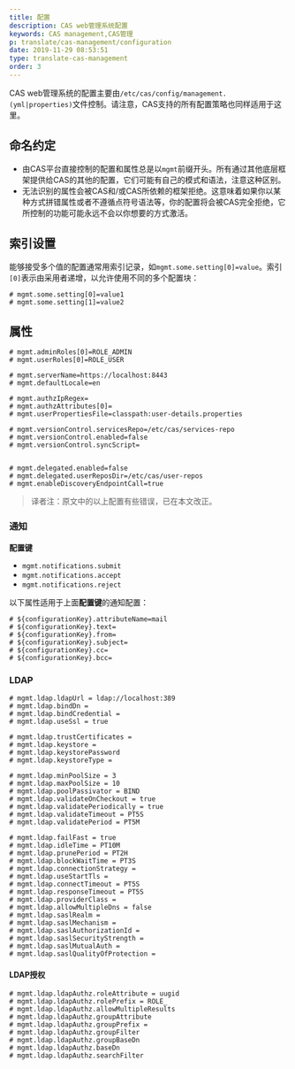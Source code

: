 ```yaml
---
title: 配置
description: CAS web管理系统配置
keywords: CAS management,CAS管理
p: translate/cas-management/configuration
date: 2019-11-29 08:53:51
type: translate-cas-management
order: 3
---
```


CAS web管理系统的配置主要由`/etc/cas/config/management.(yml|properties)`文件控制。请注意，CAS支持的所有配置策略也同样适用于这里。

## 命名约定
* 由CAS平台直接控制的配置和属性总是以`mgmt`前缀开头。所有通过其他底层框架提供给CAS的其他的配置，它们可能有自己的模式和语法，注意这种区别。
* 无法识别的属性会被CAS和/或CAS所依赖的框架拒绝。这意味着如果你以某种方式拼错属性或者不遵循点符号语法等，你的配置将会被CAS完全拒绝，它所控制的功能可能永远不会以你想要的方式激活。

## 索引设置
能够接受多个值的配置通常用索引记录，如`mgmt.some.setting[0]=value`。索引`[0]`表示由采用者递增，以允许使用不同的多个配置块：

```properties
# mgmt.some.setting[0]=value1
# mgmt.some.setting[1]=value2
```

## 属性
```properties
# mgmt.adminRoles[0]=ROLE_ADMIN
# mgmt.userRoles[0]=ROLE_USER

# mgmt.serverName=https://localhost:8443
# mgmt.defaultLocale=en

# mgmt.authzIpRegex=
# mgmt.authzAttributes[0]=
# mgmt.userPropertiesFile=classpath:user-details.properties

# mgmt.versionControl.servicesRepo=/etc/cas/services-repo
# mgmt.versionControl.enabled=false
# mgmt.versionControl.syncScript=


# mgmt.delegated.enabled=false
# mgmt.delegated.userReposDir=/etc/cas/user-repos
# mgmt.enableDiscoveryEndpointCall=true
```

> 译者注：原文中的以上配置有些错误，已在本文改正。

### 通知
**配置键**
* `mgmt.notifications.submit`
* `mgmt.notifications.accept`
* `mgmt.notifications.reject`

以下属性适用于上面**配置键**的通知配置：

```properties
# ${configurationKey}.attributeName=mail
# ${configurationKey}.text=
# ${configurationKey}.from=
# ${configurationKey}.subject=
# ${configurationKey}.cc=
# ${configurationKey}.bcc=
```

### LDAP
```properties
# mgmt.ldap.ldapUrl = ldap://localhost:389
# mgmt.ldap.bindDn =
# mgmt.ldap.bindCredential =
# mgmt.ldap.useSsl = true

# mgmt.ldap.trustCertificates =
# mgmt.ldap.keystore = 
# mgmt.ldap.keystorePassword
# mgmt.ldap.keystoreType = 

# mgmt.ldap.minPoolSize = 3
# mgmt.ldap.maxPoolSize = 10
# mgmt.ldap.poolPassivator = BIND
# mgmt.ldap.validateOnCheckout = true
# mgmt.ldap.validatePeriodically = true 
# mgmt.ldap.validateTimeout = PT5S
# mgmt.ldap.validatePeriod = PT5M 

# mgmt.ldap.failFast = true
# mgmt.ldap.idleTime = PT10M
# mgmt.ldap.prunePeriod = PT2H
# mgmt.ldap.blockWaitTime = PT3S
# mgmt.ldap.connectionStrategy =
# mgmt.ldap.useStartTls = 
# mgmt.ldap.connectTimeout = PT5S
# mgmt.ldap.responseTimeout = PT5S
# mgmt.ldap.providerClass = 
# mgmt.ldap.allowMultipleDns = false
# mgmt.ldap.saslRealm = 
# mgmt.ldap.saslMechanism = 
# mgmt.ldap.saslAuthorizationId = 
# mgmt.ldap.saslSecurityStrength = 
# mgmt.ldap.saslMutualAuth = 
# mgmt.ldap.saslQualityOfProtection = 
```

#### LDAP授权
```properties
# mgmt.ldap.ldapAuthz.roleAttribute = uugid
# mgmt.ldap.ldapAuthz.rolePrefix = ROLE_
# mgmt.ldap.ldapAuthz.allowMultipleResults
# mgmt.ldap.ldapAuthz.groupAttribute
# mgmt.ldap.ldapAuthz.groupPrefix =
# mgmt.ldap.ldapAuthz.groupFilter
# mgmt.ldap.ldapAuthz.groupBaseDn
# mgmt.ldap.ldapAuthz.baseDn
# mgmt.ldap.ldapAuthz.searchFilter
```


